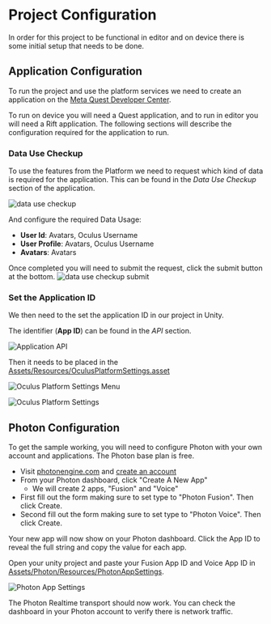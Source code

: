 # Project Configuration
In order for this project to be functional in editor and on device there is some initial setup that needs to be done.

## Application Configuration
To run the project and use the platform services we need to create an application on the [Meta Quest Developer Center](https://developer.oculus.com/).

To run on device you will need a Quest application, and to run in editor you will need a Rift application. The following sections will describe the configuration required for the application to run.

### Data Use Checkup
To use the features from the Platform we need to request which kind of data is required for the application. This can be found in the _Data Use Checkup_ section of the application.

![data use checkup](./Media/dashboard/datausecheckup.png "Data use Checkup")

And configure the required Data Usage:
* **User Id**: Avatars, Oculus Username
* **User Profile**: Avatars, Oculus Username
* **Avatars**: Avatars

Once completed you will need to submit the request, click the submit button at the bottom.
![data use checkup submit](./Media/dashboard/datausecheckup_submit.png "Data use Checkup submit")

### Set the Application ID
We then need to the set the application ID in our project in Unity.

The identifier (__App ID__) can be found in the _API_ section.

![Application API](./Media/dashboard/dashboard_api.png "Application API")

Then it needs to be placed in the [Assets/Resources/OculusPlatformSettings.asset](Assets/Resources/OculusPlatformSettings.asset)

![Oculus Platform Settings Menu](./Media/editor/oculusplatformsettings_menu.png "Oculus Platform Settings Menu")

![Oculus Platform Settings](./Media/editor/oculusplatformsettings.png "Oculus Platform Settings")

## Photon Configuration

To get the sample working, you will need to configure Photon with your own account and applications. The Photon base plan is free.
- Visit [photonengine.com](https://www.photonengine.com) and [create an account](https://doc.photonengine.com/en-us/realtime/current/getting-started/obtain-your-app-id)
- From your Photon dashboard, click "Create A New App"
    - We will create 2 apps, "Fusion" and "Voice"
- First fill out the form making sure to set type to "Photon Fusion". Then click Create.
- Second fill out the form making sure to set type to "Photon Voice". Then click Create.

Your new app will now show on your Photon dashboard. Click the App ID to reveal the full string and copy the value for each app.

Open your unity project and paste your Fusion App ID and Voice App ID in [Assets/Photon/Resources/PhotonAppSettings](../Assets/Photon/Fusion/Resources/PhotonAppSettings.asset).

![Photon App Settings](./Media/editor/photonappsettings.png "Photon App Settings")


The Photon Realtime transport should now work. You can check the dashboard in your Photon account to verify there is network traffic.